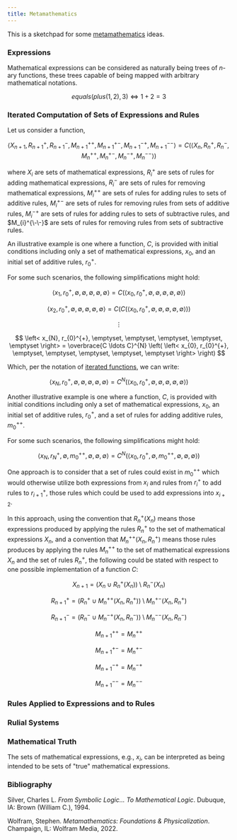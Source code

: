 ```yaml
---
title: Metamathematics
---
```


This is a sketchpad for some [metamathematics](https://en.wikipedia.org/wiki/Metamathematics) ideas.

### Expressions

Mathematical expressions can be considered as naturally being trees of $n$-ary functions, these trees capable of being mapped with arbitrary mathematical notations.

$$ equals(plus(1, 2), 3) \Leftrightarrow 1 + 2 = 3 $$

### Iterated Computation of Sets of Expressions and Rules

Let us consider a function,

$$ \left< X_{n+1}, R_{n+1}^{+}, R_{n+1}^{-}, M_{n+1}^{++}, M_{n+1}^{+-}, M_{n+1}^{-+}, M_{n+1}^{--} \right> = C \left( \left< X_{n}, R_{n}^{+}, R_{n}^{-}, M_{n}^{++}, M_{n}^{+-}, M_{n}^{-+}, M_{n}^{--} \right> \right) $$

where $X_{i}$ are sets of mathematical expressions, $R_{i}^{+}$ are sets of rules for adding mathematical expressions, $R_{i}^{-}$ are sets of rules for removing mathematical expressions, $M_{i}^{++}$ are sets of rules for adding rules to sets of additive rules, $M_{i}^{+-}$ are sets of rules for removing rules from sets of additive rules, $M_{i}^{-+}$ are sets of rules for adding rules to sets of subtractive rules, and $M_{i}^{\-\-}$ are sets of rules for removing rules from sets of subtractive rules.

An illustrative example is one where a function, $C$, is provided with initial conditions including only a set of mathematical expressions, $x_{0}$, and an initial set of additive rules, $r_{0}^{+}$.

For some such scenarios, the following simplifications might hold:

$$ \left< x_{1}, r_{0}^{+}, \emptyset, \emptyset, \emptyset, \emptyset, \emptyset \right> = C \left( \left< x_{0}, r_{0}^{+}, \emptyset, \emptyset, \emptyset, \emptyset, \emptyset \right> \right) $$

$$ \left< x_{2}, r_{0}^{+}, \emptyset, \emptyset, \emptyset, \emptyset, \emptyset \right> = C \left( C \left( \left< x_{0}, r_{0}^{+}, \emptyset, \emptyset, \emptyset, \emptyset, \emptyset \right> \right) \right) $$

$$ \vdots $$

$$ \left< x_{N}, r_{0}^{+}, \emptyset, \emptyset, \emptyset, \emptyset, \emptyset \right> = \overbrace{C \ldots C}^{N} \left( \left< x_{0}, r_{0}^{+}, \emptyset, \emptyset, \emptyset, \emptyset, \emptyset \right> \right) $$

Which, per the notation of [iterated functions](https://en.wikipedia.org/wiki/Iterated_function), we can write:

$$ \left< x_{N}, r_{0}^{+}, \emptyset, \emptyset, \emptyset, \emptyset, \emptyset \right> = C^{N} \left( \left< x_{0}, r_{0}^{+}, \emptyset, \emptyset, \emptyset, \emptyset, \emptyset \right> \right) $$

Another illustrative example is one where a function, $C$, is provided with initial conditions including only a set of mathematical expressions, $x_{0}$, an initial set of additive rules, $r_{0}^{+}$, and a set of rules for adding additive rules, $m_{0}^{++}$.

For some such scenarios, the following simplifications might hold:

$$ \left< x_{N}, r_{N}^{+}, \emptyset, m_{0}^{++}, \emptyset, \emptyset, \emptyset \right> = C^{N} \left( \left< x_{0}, r_{0}^{+}, \emptyset, m_{0}^{++}, \emptyset, \emptyset, \emptyset \right> \right) $$

One approach is to consider that a set of rules could exist in $m_{0}^{++}$ which would otherwise utilize both expressions from $x_{i}$ and rules from $r_{i}^{+}$ to add rules to $r_{i+1}^{+}$, those rules which could be used to add expressions into $x_{i+2}$.

In this approach, using the convention that $R_{n}^{+} \left( X_{n} \right)$ means those expressions produced by applying the rules $R_{n}^{+}$ to the set of mathematical expressions $X_{n}$, and a convention that $M_{n}^{++} \left( X_{n}, R_{n}^{+} \right)$ means those rules produces by applying the rules $M_{n}^{++}$ to the set of mathematical expressions $X_{n}$ and the set of rules $R_{n}^{+}$, the following could be stated with respect to one possible implementation of a function $C$:

$$ X_{n+1} = \left( X_{n} \cup R_{n}^{+} \left( X_{n} \right) \right) \setminus R_{n}^{-} \left( X_{n} \right) $$

$$ R_{n+1}^{+} = \left( R_{n}^{+} \cup M_{n}^{++} \left( X_{n}, R_{n}^{+} \right) \right) \setminus M_{n}^{+-} \left( X_{n}, R_{n}^{+} \right) $$

$$ R_{n+1}^{-} = \left( R_{n}^{-} \cup M_{n}^{-+} \left( X_{n}, R_{n}^{-} \right) \right) \setminus M_{n}^{--} \left( X_{n}, R_{n}^{-} \right) $$

$$ M_{n+1}^{++} = M_{n}^{++}$$

$$ M_{n+1}^{+-} = M_{n}^{+-}$$

$$ M_{n+1}^{-+} = M_{n}^{-+}$$

$$ M_{n+1}^{--} = M_{n}^{--}$$

### Rules Applied to Expressions and to Rules

### Rulial Systems

### Mathematical Truth

The sets of mathematical expressions, e.g., $x_{i}$, can be interpreted as being intended to be sets of "true" mathematical expressions.

### Bibliography

Silver, Charles L. _From Symbolic Logic... To Mathematical Logic_. Dubuque, IA: Brown (William C.), 1994.

Wolfram, Stephen. _Metamathematics: Foundations & Physicalization_. Champaign, IL: Wolfram Media, 2022.
